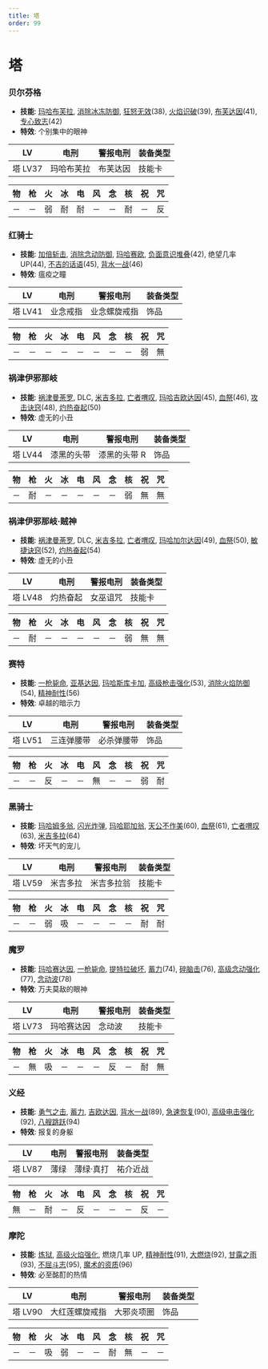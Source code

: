 ```yaml
---
title: 塔
order: 99
---
```


# 塔

### 贝尔芬格

- **技能**: [玛哈布芙拉](/skills/冰冻#玛哈布芙拉), [消除冰冻防御](/skills/辅助#消除冰冻防御), [狂怒无效](/skills/被动#狂怒无效)(38), [火焰识破](/skills/被动#火焰识破)(39), [布芙达因](/skills/冰冻#布芙达因)(41), [专心致志](/skills/辅助#专心致志)(42)
- **特效**: 个别集中的眼神

| LV      | 电刑       | 警报电刑 | 装备类型 |
| ------- | ---------- | -------- | -------- |
| 塔 LV37 | 玛哈布芙拉 | 布芙达因 | 技能卡   |

| 物  | 枪  | 火  | 冰  | 电  | 风  | 念  | 核  | 祝  | 咒  |
| --- | --- | --- | --- | --- | --- | --- | --- | --- | --- |
| －  | －  | 弱  | 耐  | 耐  | －  | －  | 耐  | －  | 反  |

### 红骑士

- **技能**: [加倍斩击](/skills/物理#加倍斩击), [消除念动防御](/skills/辅助#消除念动防御), [玛哈赛欧](/skills/念动#玛哈赛欧), [负面意识堆叠](/skills/物理#负面意识堆叠)(42), 绝望几率 UP(44), [不吉的话语](/skills/异常#不吉的话语)(45), [背水一战](/skills/被动#背水一战)(46)
- **特效**: 瘟疫之瞳

| LV      | 电刑     | 警报电刑     | 装备类型 |
| ------- | -------- | ------------ | -------- |
| 塔 LV41 | 业念戒指 | 业念螺旋戒指 | 饰品     |

| 物  | 枪  | 火  | 冰  | 电  | 风  | 念  | 核  | 祝  | 咒  |
| --- | --- | --- | --- | --- | --- | --- | --- | --- | --- |
| －  | －  | －  | －  | －  | －  | －  | －  | 弱  | 無  |

### 祸津伊邪那岐

- **技能**: [祸津曼荼罗](/skills/咒怨#祸津曼荼罗), DLC, [米吉多拉](/skills/万能#米吉多拉), [亡者喟叹](/skills/万能#亡者喟叹), [玛哈吉欧达因](/skills/电击#玛哈吉欧达因)(45), [血祭](/skills/物理#血祭)(46), [攻击诀窍](/skills/被动#攻击诀窍)(48), [灼热奋起](/skills/辅助#灼热奋起)(50)
- **特效**: 虚无的小丑

| LV      | 电刑       | 警报电刑     | 装备类型 |
| ------- | ---------- | ------------ | -------- |
| 塔 LV44 | 漆黑的头带 | 漆黑的头带 R | 饰品     |

| 物  | 枪  | 火  | 冰  | 电  | 风  | 念  | 核  | 祝  | 咒  |
| --- | --- | --- | --- | --- | --- | --- | --- | --- | --- |
| －  | 耐  | －  | －  | －  | －  | －  | 弱  | 無  | 無  |

### 祸津伊邪那岐·贼神

- **技能**: [祸津曼荼罗](/skills/咒怨#祸津曼荼罗), DLC, [米吉多拉](/skills/万能#米吉多拉), [亡者喟叹](/skills/万能#亡者喟叹), [玛哈加尔达因](/skills/疾风#玛哈加尔达因)(49), [血祭](/skills/物理#血祭)(50), [敏捷诀窍](/skills/被动#敏捷诀窍)(52), [灼热奋起](/skills/辅助#灼热奋起)(54)
- **特效**: 虚无的小丑

| LV      | 电刑     | 警报电刑 | 装备类型 |
| ------- | -------- | -------- | -------- |
| 塔 LV48 | 灼热奋起 | 女巫诅咒 | 技能卡   |

| 物  | 枪  | 火  | 冰  | 电  | 风  | 念  | 核  | 祝  | 咒  |
| --- | --- | --- | --- | --- | --- | --- | --- | --- | --- |
| －  | 耐  | －  | －  | －  | －  | －  | 弱  | 無  | 無  |

### 赛特

- **技能**: [一枪毙命](/skills/枪击#一枪毙命), [亚基达因](/skills/火焰#亚基达因), [玛哈斯库卡加](/skills/辅助#玛哈斯库卡加), [高级枪击强化](/skills/被动#高级枪击强化)(53), [消除火焰防御](/skills/辅助#消除火焰防御)(54), [精神耐性](/skills/被动#精神耐性)(56)
- **特效**: 卓越的暗示力

| LV      | 电刑       | 警报电刑   | 装备类型 |
| ------- | ---------- | ---------- | -------- |
| 塔 LV51 | 三连弹腰带 | 必杀弹腰带 | 饰品     |

| 物  | 枪  | 火  | 冰  | 电  | 风  | 念  | 核  | 祝  | 咒  |
| --- | --- | --- | --- | --- | --- | --- | --- | --- | --- |
| －  | －  | 反  | －  | －  | 無  | －  | －  | 弱  | 耐  |

### 黑骑士

- **技能**: [玛哈姆多翁](/skills/咒怨#玛哈姆多翁), [闪光炸弹](/skills/物理#闪光炸弹), [玛哈耶加翁](/skills/咒怨#玛哈耶加翁), [天公不作美](/skills/被动#天公不作美)(60), [血祭](/skills/物理#血祭)(61), [亡者喟叹](/skills/万能#亡者喟叹)(63), [米吉多拉](/skills/万能#米吉多拉)(64)
- **特效**: 坏天气的宠儿

| LV      | 电刑     | 警报电刑   | 装备类型 |
| ------- | -------- | ---------- | -------- |
| 塔 LV59 | 米吉多拉 | 米吉多拉翁 | 技能卡   |

| 物  | 枪  | 火  | 冰  | 电  | 风  | 念  | 核  | 祝  | 咒  |
| --- | --- | --- | --- | --- | --- | --- | --- | --- | --- |
| －  | －  | 弱  | 吸  | －  | －  | －  | －  | 耐  | 耐  |

### 魔罗

- **技能**: [玛哈赛达因](/skills/念动#玛哈赛达因), [一枪毙命](/skills/枪击#一枪毙命), [提特拉破坏](/skills/辅助#提特拉破坏), [蓄力](/skills/辅助#蓄力)(74), [碎脑击](/skills/物理#碎脑击)(76), [高级念动强化](/skills/被动#高级念动强化)(77), [念动波](/skills/念动#念动波)(78)
- **特效**: 万夫莫敌的眼神

| LV      | 电刑       | 警报电刑 | 装备类型 |
| ------- | ---------- | -------- | -------- |
| 塔 LV73 | 玛哈赛达因 | 念动波   | 技能卡   |

| 物  | 枪  | 火  | 冰  | 电  | 风  | 念  | 核  | 祝  | 咒  |
| --- | --- | --- | --- | --- | --- | --- | --- | --- | --- |
| －  | 無  | 吸  | －  | －  | －  | 反  | －  | 耐  | 無  |

### 义经

- **技能**: [勇气之击](/skills/物理#勇气之击), [蓄力](/skills/辅助#蓄力), [吉欧达因](/skills/电击#吉欧达因), [背水一战](/skills/被动#背水一战)(89), [急速恢复](/skills/被动#急速恢复)(90), [高级电击强化](/skills/被动#高级电击强化)(92), [八艘跳跃](/skills/物理#八艘跳跃)(94)
- **特效**: 报复的身躯

| LV      | 电刑 | 警报电刑  | 装备类型 |
| ------- | ---- | --------- | -------- |
| 塔 LV87 | 薄绿 | 薄绿·真打 | 祐介近战 |

| 物  | 枪  | 火  | 冰  | 电  | 风  | 念  | 核  | 祝  | 咒  |
| --- | --- | --- | --- | --- | --- | --- | --- | --- | --- |
| 無  | －  | 耐  | －  | 反  | －  | －  | －  | 反  | －  |

### 摩陀

- **技能**: [炼狱](/skills/火焰#炼狱), [高级火焰强化](/skills/被动#高级火焰强化), 燃烧几率 UP, [精神耐性](/skills/被动#精神耐性)(91), [大燃烧](/skills/火焰#大燃烧)(92), [甘露之雨](/skills/恢复#甘露之雨)(93), [不屈斗志](/skills/被动#不屈斗志)(95), [魔术的资质](/skills/被动#魔术的资质)(96)
- **特效**: 必至酩酊的热情

| LV      | 电刑           | 警报电刑   | 装备类型 |
| ------- | -------------- | ---------- | -------- |
| 塔 LV90 | 大红莲螺旋戒指 | 大邪炎项圈 | 饰品     |

| 物  | 枪  | 火  | 冰  | 电  | 风  | 念  | 核  | 祝  | 咒  |
| --- | --- | --- | --- | --- | --- | --- | --- | --- | --- |
| －  | －  | 吸  | 弱  | －  | －  | 耐  | 無  | －  | －  |
